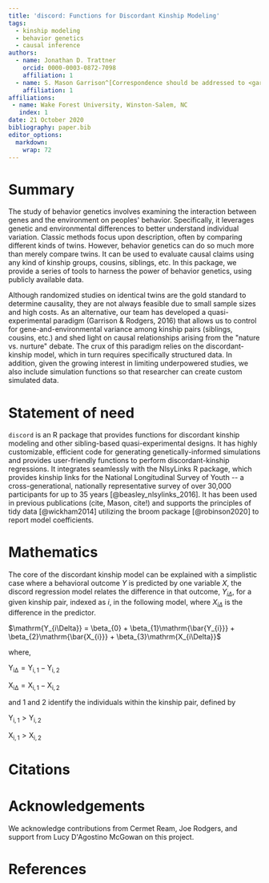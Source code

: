```yaml
---
title: 'discord: Functions for Discordant Kinship Modeling'
tags:
  - kinship modeling
  - behavior genetics
  - causal inference
authors:
  - name: Jonathan D. Trattner
    orcid: 0000-0003-0872-7098
    affiliation: 1
  - name: S. Mason Garrison^[Correspondence should be addressed to <garrissm@wfu.edu>]
    affiliation: 1
affiliations:
 - name: Wake Forest University, Winston-Salem, NC
   index: 1
date: 21 October 2020
bibliography: paper.bib
editor_options: 
  markdown: 
    wrap: 72
---
```


# Summary

The study of behavior genetics involves examining the interaction
between genes and the environment on peoples' behavior. 
Specifically, it leverages genetic and environmental differences to better understand individual variation. Classic methods focus upon description, often by comparing different kinds of twins. 
However, behavior genetics can do so much more than merely compare twins. It can be used to evaluate causal claims using any kind of kinship groups, cousins, siblings, etc. In this package, we provide a series of tools to harness the power of behavior genetics, using publicly available data.

 Although randomized
studies on identical twins are the gold standard to determine causality,
they are not always feasible due to small sample sizes and high costs.
As an alternative, our team has developed a quasi-experimental paradigm
(Garrison & Rodgers, 2016) that allows us to control for
gene-and-environmental variance among kinship pairs (siblings, cousins,
etc.) and shed light on causal relationships arising from the "nature
vs. nurture" debate. The crux of this paradigm relies on the
discordant-kinship model, which in turn requires specifically structured data. 
In addition, given the growing interest in limiting underpowered studies, 
we also include simulation functions so that researcher can create custom simulated data.

# Statement of need

`discord` is an R package that provides functions for discordant kinship
modeling and other sibling-based quasi-experimental designs. It has
highly customizable, efficient code for generating genetically-informed
simulations and provides user-friendly functions to perform
discordant-kinship regressions. It integrates seamlessly with the
NlsyLinks R package, which provides kinship links for the National
Longitudinal Survey of Youth -- a cross-generational, nationally
representative survey of over 30,000 participants for up to 35 years
[@beasley_nlsylinks_2016]. It has been used in previous publications
(cite, Mason, cite!) and supports the principles of tidy data
[@wickham2014] utilizing the broom package [@robinson2020] to report
model coefficients.

# Mathematics

The core of the discordant kinship model can be explained with a
simplistic case where a behavioral outcome $Y$ is predicted by one
variable $X$, the discord regression model relates the difference in
that outcome, $Y_{i\Delta}$, for a given kinship pair, indexed as $i$,
in the following model, where $X_{i\Delta}$ is the difference in the
predictor.

$\mathrm{Y_{i\Delta}} = \beta_{0} + \beta_{1}\mathrm{\bar{Y_{i}}} + \beta_{2}\mathrm{\bar{X_{i}}} + \beta_{3}\mathrm{X_{i\Delta}}$

where,

$\mathrm{Y_{i\Delta}} = \mathrm{Y_{i,1}} - \mathrm{Y_{i,2}}$

$\mathrm{X_{i\Delta}} = \mathrm{X_{i,1}} - \mathrm{X_{i,2}}$

and $1$ and $2$ identify the individuals within the kinship pair,
defined by

$\mathrm{Y_{i,1}} > \mathrm{Y_{i,2}}$

$\mathrm{X_{i,1}} > \mathrm{X_{i,2}}$

# Citations

# Acknowledgements

We acknowledge contributions from Cermet Ream, Joe Rodgers, and support from Lucy
D'Agostino McGowan on this project.

# References
